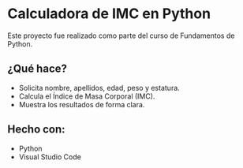 # Calculadora de IMC en Python

Este proyecto fue realizado como parte del curso de Fundamentos de Python.

## ¿Qué hace?

- Solicita nombre, apellidos, edad, peso y estatura.
- Calcula el Índice de Masa Corporal (IMC).
- Muestra los resultados de forma clara.

## Hecho con:

- Python
- Visual Studio Code

